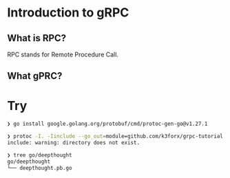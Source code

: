 # Introduction to gRPC

## What is RPC?

RPC stands for Remote Procedure Call.

## What gPRC?

# Try

```bash
❯ go install google.golang.org/protobuf/cmd/protoc-gen-go@v1.27.1

❯ protoc -I. -Iinclude --go_out=module=github.com/k3forx/grpc-tutorial:. deepthought.proto
include: warning: directory does not exist.

❯ tree go/deepthought
go/deepthought
└── deepthought.pb.go
```
